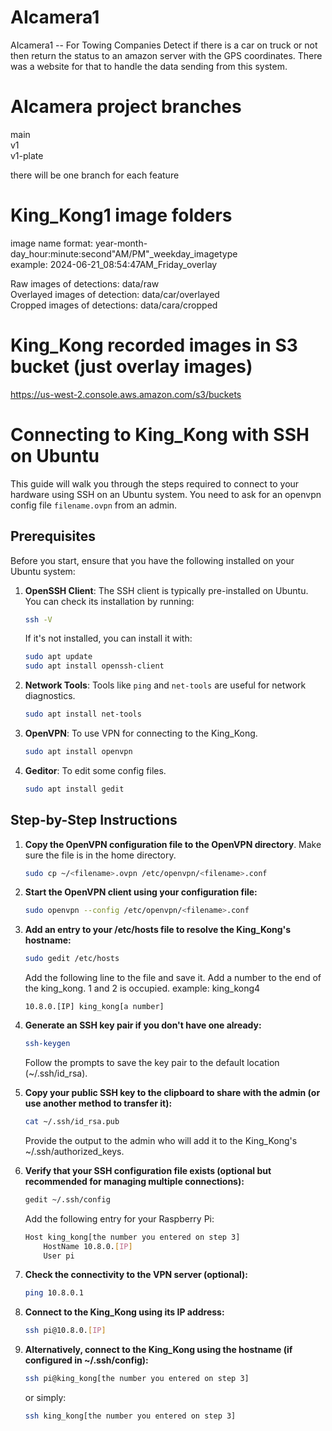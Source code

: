  # AIcamera1
AIcamera1 -- For Towing Companies
Detect if there is a car on truck or not then return the status to an amazon server with the GPS coordinates. There was a website for that to handle the data sending from this system.

# AIcamera project branches
main  
v1  
v1-plate  
  
there will be one branch for each feature

# King_Kong1 image folders

image name format: year-month-day_hour:minute:second"AM/PM"_weekday_imagetype  
example: 2024-06-21_08:54:47AM_Friday_overlay

Raw images of detections: data/raw  
Overlayed images of detection: data/car/overlayed  
Cropped images of detections: data/cara/cropped


# King_Kong recorded images in S3 bucket (just overlay images)
https://us-west-2.console.aws.amazon.com/s3/buckets


# Connecting to King_Kong with SSH on Ubuntu

This guide will walk you through the steps required to connect to your hardware using SSH on an Ubuntu system. You need to ask for an openvpn config file `filename.ovpn` from an admin.

## Prerequisites

Before you start, ensure that you have the following installed on your Ubuntu system:

1. **OpenSSH Client**: The SSH client is typically pre-installed on Ubuntu. You can check its installation by running:

    ```bash
    ssh -V
    ```

    If it's not installed, you can install it with:

    ```bash
    sudo apt update
    sudo apt install openssh-client
    ```

2. **Network Tools**: Tools like `ping` and `net-tools` are useful for network diagnostics.
    ```bash
    sudo apt install net-tools
    ```

3. **OpenVPN**: To use VPN for connecting to the King_Kong.
    ```bash
    sudo apt install openvpn
    ```

4. **Geditor**: To edit some config files.
    ```bash
    sudo apt install gedit
    ```

## Step-by-Step Instructions


1. **Copy the OpenVPN configuration file to the OpenVPN directory**. Make sure the file is in the home directory.
    ```bash
    sudo cp ~/<filename>.ovpn /etc/openvpn/<filename>.conf
    ```

2. **Start the OpenVPN client using your configuration file:**
    ```bash
    sudo openvpn --config /etc/openvpn/<filename>.conf
    ```

3. **Add an entry to your /etc/hosts file to resolve the King_Kong's hostname:**
    ```bash
    sudo gedit /etc/hosts
    ```

    Add the following line to the file and save it. Add a number to the end of the king_kong. 1 and 2 is occupied. example: king_kong4

    ```
    10.8.0.[IP] king_kong[a number]
    ```

4. **Generate an SSH key pair if you don't have one already:**
    ```bash
    ssh-keygen
    ```

    Follow the prompts to save the key pair to the default location (~/.ssh/id_rsa).


5. **Copy your public SSH key to the clipboard to share with the admin (or use another method to transfer it):**
    ```bash
    cat ~/.ssh/id_rsa.pub
    ```

    Provide the output to the admin who will add it to the King_Kong's ~/.ssh/authorized_keys.


6. **Verify that your SSH configuration file exists (optional but recommended for managing multiple connections):**
    ```bash
    gedit ~/.ssh/config
    ```  

    Add the following entry for your Raspberry Pi:

    ```bash
    Host king_kong[the number you entered on step 3]
        HostName 10.8.0.[IP]
        User pi
    ```  

7. **Check the connectivity to the VPN server (optional):**
    ```bash
    ping 10.8.0.1
    ```  

8. **Connect to the King_Kong using its IP address:**
    ```bash
    ssh pi@10.8.0.[IP]
    ```  

9. **Alternatively, connect to the King_Kong using the hostname (if configured in ~/.ssh/config):**
    ```bash
    ssh pi@king_kong[the number you entered on step 3]
    ```

    or simply:

    ```bash
    ssh king_kong[the number you entered on step 3]
    ```




